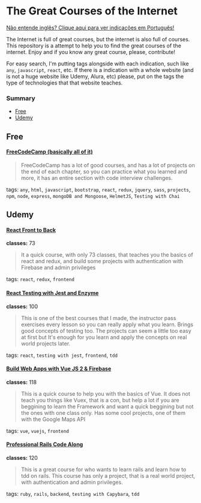 # The Great Courses of the Internet

[Não entende inglês? Clique aqui para ver indicações em Português!](https://github.com/rochabianca/the-great-courses-of-the-Internet/README_pt-br.md)

The Internet is full of great courses, but the internet is also full of courses. This repository is a attempt to help you to find the great courses of the internet. Enjoy and if you know any great course, please, contribute!

For easy search, I'm putting tags alongside with each indication, such like `any`, `javascript`, `react`, etc. If there is a indication with a whole website (and is not a huge website like Udemy, Alura, etc) please, put on the tags the type of technologies that that website teaches.

### Summary

- [Free](https://github.com/rochabianca/TheGreatCoursesOfTheInternet#Free)
- [Udemy](https://github.com/rochabianca/TheGreatCoursesOfTheInternet#Udemy)

## Free

#### [FreeCodeCamp (basically all of it)](https://learn.freecodecamp.org/)

> FreeCodeCamp has a lot of good courses, and has a lot of projects on the end of each chapter, so you can practice what you learned and more, it has an entire section with code interview challenges.

tags: `any`, `html`, `javascript`, `bootstrap`, `react`, `redux`, `jquery`, `sass`, `projects`, `npm`, `node`, `express`, `mongoDB and Mongoose`, `HelmetJS`, `Testing with Chai`

## Udemy

#### [React Front to Back](https://www.udemy.com/course/react-front-to-back/)

**classes:** 73

> It a quick course, with only 73 classes, that teaches you the basics of react and redux, and build some projects with authentication with Firebase and admin privileges

tags: `react`, `redux`, `frontend`

#### [React Testing with Jest and Enzyme](https://www.udemy.com/react-testing-with-jest-and-enzyme/)

**classes:** 100

> This is one of the best courses that I made, the instructor pass exercises every lesson so you can really apply what you learn. Brings good concepts of testing too. The projects can seem a little too easy at first but It's enough for you learn and apply the concepts on real world projects later.

tags: `react`, `testing with jest`, `frontend`, `tdd`

#### [Build Web Apps with Vue JS 2 & Firebase](https://www.udemy.com/build-web-apps-with-vuejs-firebase/)

**classes:** 118

> This is a quick course to help you with the basics of Vue. It does not teach you things like Vuex, that is a con, but help a lot if you are beggining to learn the Framework and want a quick beggining but not the ones with one class only. Has some cool projects, one of them with the Google Maps API

tags: `vue`, `vuejs`, `frontend`

#### [Professional Rails Code Along](https://www.udemy.com/professional-ruby-on-rails-coding-course/)

**classes:** 120

> This is a great course for who wants to learn rails and learn how to tdd on rails. This course has only a project, that is a real world project, with authentication and admin privileges.

tags: `ruby`, `rails`, `backend`, `testing with Capybara`, `tdd`
